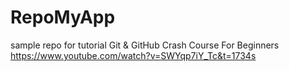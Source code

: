 # RepoMyApp
sample repo for tutorial
Git & GitHub Crash Course For Beginners
https://www.youtube.com/watch?v=SWYqp7iY_Tc&t=1734s

